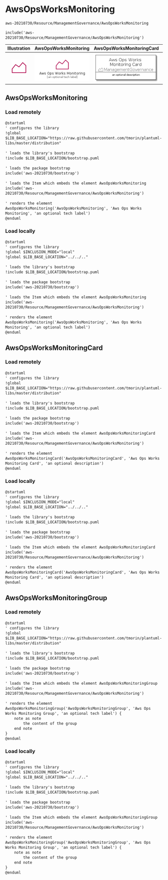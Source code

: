 # AwsOpsWorksMonitoring


```text
aws-20210730/Resource/ManagementGovernance/AwsOpsWorksMonitoring
```

```text
include('aws-20210730/Resource/ManagementGovernance/AwsOpsWorksMonitoring')
```



| Illustration | AwsOpsWorksMonitoring | AwsOpsWorksMonitoringCard | AwsOpsWorksMonitoringGroup |
| :---: | :---: | :---: | :---: |
| ![illustration for Illustration](../../../aws-20210730/Resource/ManagementGovernance/AwsOpsWorksMonitoring.png) | ![illustration for AwsOpsWorksMonitoring](../../../aws-20210730/Resource/ManagementGovernance/AwsOpsWorksMonitoring.Local.png) | ![illustration for AwsOpsWorksMonitoringCard](../../../aws-20210730/Resource/ManagementGovernance/AwsOpsWorksMonitoringCard.Local.png) | ![illustration for AwsOpsWorksMonitoringGroup](../../../aws-20210730/Resource/ManagementGovernance/AwsOpsWorksMonitoringGroup.Local.png) |




## AwsOpsWorksMonitoring

### Load remotely
```plantuml
@startuml
' configures the library
!global $LIB_BASE_LOCATION="https://raw.githubusercontent.com/tmorin/plantuml-libs/master/distribution"

' loads the library's bootstrap
!include $LIB_BASE_LOCATION/bootstrap.puml

' loads the package bootstrap
include('aws-20210730/bootstrap')

' loads the Item which embeds the element AwsOpsWorksMonitoring
include('aws-20210730/Resource/ManagementGovernance/AwsOpsWorksMonitoring')

' renders the element
AwsOpsWorksMonitoring('AwsOpsWorksMonitoring', 'Aws Ops Works Monitoring', 'an optional tech label')
@enduml
```

### Load locally
```plantuml
@startuml
' configures the library
!global $INCLUSION_MODE="local"
!global $LIB_BASE_LOCATION="../../.."

' loads the library's bootstrap
!include $LIB_BASE_LOCATION/bootstrap.puml

' loads the package bootstrap
include('aws-20210730/bootstrap')

' loads the Item which embeds the element AwsOpsWorksMonitoring
include('aws-20210730/Resource/ManagementGovernance/AwsOpsWorksMonitoring')

' renders the element
AwsOpsWorksMonitoring('AwsOpsWorksMonitoring', 'Aws Ops Works Monitoring', 'an optional tech label')
@enduml
```

## AwsOpsWorksMonitoringCard

### Load remotely
```plantuml
@startuml
' configures the library
!global $LIB_BASE_LOCATION="https://raw.githubusercontent.com/tmorin/plantuml-libs/master/distribution"

' loads the library's bootstrap
!include $LIB_BASE_LOCATION/bootstrap.puml

' loads the package bootstrap
include('aws-20210730/bootstrap')

' loads the Item which embeds the element AwsOpsWorksMonitoringCard
include('aws-20210730/Resource/ManagementGovernance/AwsOpsWorksMonitoring')

' renders the element
AwsOpsWorksMonitoringCard('AwsOpsWorksMonitoringCard', 'Aws Ops Works Monitoring Card', 'an optional description')
@enduml
```

### Load locally
```plantuml
@startuml
' configures the library
!global $INCLUSION_MODE="local"
!global $LIB_BASE_LOCATION="../../.."

' loads the library's bootstrap
!include $LIB_BASE_LOCATION/bootstrap.puml

' loads the package bootstrap
include('aws-20210730/bootstrap')

' loads the Item which embeds the element AwsOpsWorksMonitoringCard
include('aws-20210730/Resource/ManagementGovernance/AwsOpsWorksMonitoring')

' renders the element
AwsOpsWorksMonitoringCard('AwsOpsWorksMonitoringCard', 'Aws Ops Works Monitoring Card', 'an optional description')
@enduml
```

## AwsOpsWorksMonitoringGroup

### Load remotely
```plantuml
@startuml
' configures the library
!global $LIB_BASE_LOCATION="https://raw.githubusercontent.com/tmorin/plantuml-libs/master/distribution"

' loads the library's bootstrap
!include $LIB_BASE_LOCATION/bootstrap.puml

' loads the package bootstrap
include('aws-20210730/bootstrap')

' loads the Item which embeds the element AwsOpsWorksMonitoringGroup
include('aws-20210730/Resource/ManagementGovernance/AwsOpsWorksMonitoring')

' renders the element
AwsOpsWorksMonitoringGroup('AwsOpsWorksMonitoringGroup', 'Aws Ops Works Monitoring Group', 'an optional tech label') {
    note as note
        the content of the group
    end note
}
@enduml
```

### Load locally
```plantuml
@startuml
' configures the library
!global $INCLUSION_MODE="local"
!global $LIB_BASE_LOCATION="../../.."

' loads the library's bootstrap
!include $LIB_BASE_LOCATION/bootstrap.puml

' loads the package bootstrap
include('aws-20210730/bootstrap')

' loads the Item which embeds the element AwsOpsWorksMonitoringGroup
include('aws-20210730/Resource/ManagementGovernance/AwsOpsWorksMonitoring')

' renders the element
AwsOpsWorksMonitoringGroup('AwsOpsWorksMonitoringGroup', 'Aws Ops Works Monitoring Group', 'an optional tech label') {
    note as note
        the content of the group
    end note
}
@enduml
```

